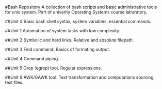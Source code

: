 #Bash Repository
A collection of bash scripts and basic administrative tools for unix system. Part of univerity Operating Systems course laboratory.

##Unit 0
	Basic bash shell syntax, system variables, essential commands.

##Unit 1
	Automation of system tasks with low complexity.

##Unit 2
	Symbolic and hard links. Relative and absolute filepath.

##Unit 3
	Find command. Basics of formating output.

##Unit 4
	Command piping.

##Unit 5
	Grep (egrep) tool. Regular expressions.

##Unit 6
	AWK/GAWK tool. Text transformation and computations sourcing text files.
